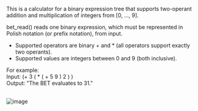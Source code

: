 This is a calculator for a binary expression tree that supports two-operant addition and multiplication of integers from [0, ..., 9].

bet_read() reads one binary expression, which must be represented in Polish notation (or prefix notation), from input.
- Supported operators are binary + and * (all operators support exactly two operants).
- Supported values are integers between 0 and 9 (both inclusive). 

For example:\
Input: (+ 3 ( * ( + 5 9 ) 2 ) )\
Output: "The BET evaluates to 31."
<br />
<br />

![image](https://user-images.githubusercontent.com/72419841/167224500-ba689660-5855-4c0c-a811-494a8291b00b.png)



